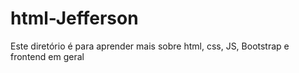 # html-Jefferson
 Este diretório é para aprender mais sobre html, css, JS, Bootstrap e frontend em geral
